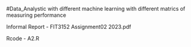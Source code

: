 #Data_Analystic with different machine learning with different matrics of measuring performance

Informal Report - FIT3152 Assignment02 2023.pdf

Rcode - A2.R
